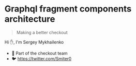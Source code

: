 # Graphql fragment components architecture

> Making a better checkout

Hi ✋, I'm Sergey Mykhailenko

- 💪 Part of the checkout team
- 🐦 https://twitter.com/Smiter0
